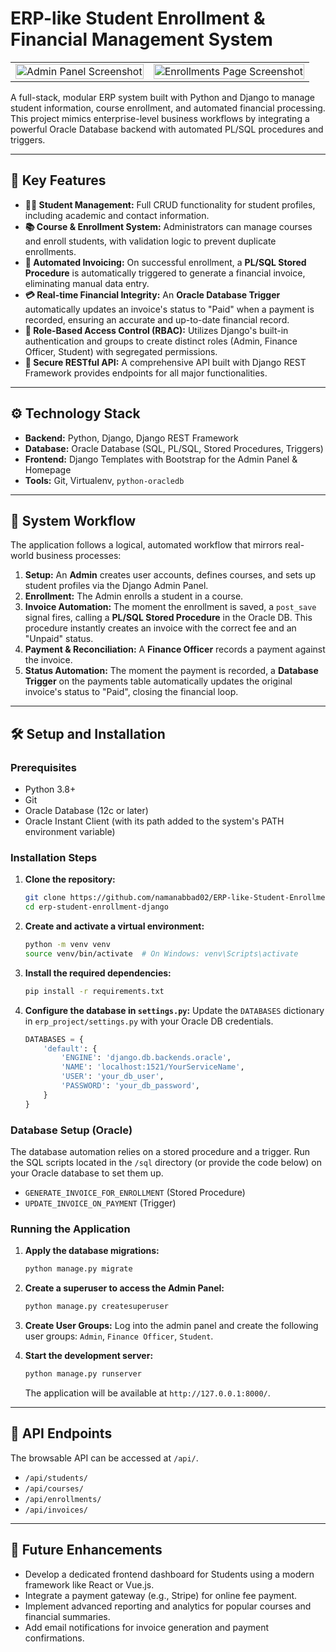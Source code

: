 # ERP-like Student Enrollment & Financial Management System
<!-- ![ERP Admin Panel Screenshot](./docs/images/sc1.png)-->

<div align="center">
  <table>
    <tr>
      <td>
        <img src="./docs/images/erp-admin-panel.png" alt="Admin Panel Screenshot" width="100%">
      </td>
      <td>
        <img src="./docs/images/erp-enrollments.png" alt="Enrollments Page Screenshot" width="100%">
      </td>
    </tr>
  </table>
</div>


A full-stack, modular ERP system built with Python and Django to manage student information, course enrollment, and automated financial processing. This project mimics enterprise-level business workflows by integrating a powerful Oracle Database backend with automated PL/SQL procedures and triggers.

---

## 🌟 Key Features

*   **👨‍🎓 Student Management:** Full CRUD functionality for student profiles, including academic and contact information.
*   **📚 Course & Enrollment System:** Administrators can manage courses and enroll students, with validation logic to prevent duplicate enrollments.
*   **🤖 Automated Invoicing:** On successful enrollment, a **PL/SQL Stored Procedure** is automatically triggered to generate a financial invoice, eliminating manual data entry.
*   **💳 Real-time Financial Integrity:** An **Oracle Database Trigger** automatically updates an invoice's status to "Paid" when a payment is recorded, ensuring an accurate and up-to-date financial record.
*   **🔐 Role-Based Access Control (RBAC):** Utilizes Django's built-in authentication and groups to create distinct roles (Admin, Finance Officer, Student) with segregated permissions.
*   **🚀 Secure RESTful API:** A comprehensive API built with Django REST Framework provides endpoints for all major functionalities.

---

## ⚙️ Technology Stack

*   **Backend:** Python, Django, Django REST Framework
*   **Database:** Oracle Database (SQL, PL/SQL, Stored Procedures, Triggers)
*   **Frontend:** Django Templates with Bootstrap for the Admin Panel & Homepage
*   **Tools:** Git, Virtualenv, `python-oracledb`

---

## 🚀 System Workflow

The application follows a logical, automated workflow that mirrors real-world business processes:

1.  **Setup:** An **Admin** creates user accounts, defines courses, and sets up student profiles via the Django Admin Panel.
2.  **Enrollment:** The Admin enrolls a student in a course.
3.  **Invoice Automation:** The moment the enrollment is saved, a `post_save` signal fires, calling a **PL/SQL Stored Procedure** in the Oracle DB. This procedure instantly creates an invoice with the correct fee and an "Unpaid" status.
4.  **Payment & Reconciliation:** A **Finance Officer** records a payment against the invoice.
5.  **Status Automation:** The moment the payment is recorded, a **Database Trigger** on the payments table automatically updates the original invoice's status to "Paid", closing the financial loop.

---

## 🛠️ Setup and Installation

### Prerequisites

*   Python 3.8+
*   Git
*   Oracle Database (12c or later)
*   Oracle Instant Client (with its path added to the system's PATH environment variable)

### Installation Steps

1.  **Clone the repository:**
    ```bash
    git clone https://github.com/namanabbad02/ERP-like-Student-Enrollment-System.git
    cd erp-student-enrollment-django
    ```

2.  **Create and activate a virtual environment:**
    ```bash
    python -m venv venv
    source venv/bin/activate  # On Windows: venv\Scripts\activate
    ```

3.  **Install the required dependencies:**
    ```bash
    pip install -r requirements.txt
    ```

4.  **Configure the database in `settings.py`:**
    Update the `DATABASES` dictionary in `erp_project/settings.py` with your Oracle DB credentials.
    ```python
    DATABASES = {
        'default': {
            'ENGINE': 'django.db.backends.oracle',
            'NAME': 'localhost:1521/YourServiceName',
            'USER': 'your_db_user',
            'PASSWORD': 'your_db_password',
        }
    }
    ```

### Database Setup (Oracle)

The database automation relies on a stored procedure and a trigger. Run the SQL scripts located in the `/sql` directory (or provide the code below) on your Oracle database to set them up.

*   `GENERATE_INVOICE_FOR_ENROLLMENT` (Stored Procedure)
*   `UPDATE_INVOICE_ON_PAYMENT` (Trigger)

### Running the Application

1.  **Apply the database migrations:**
    ```bash
    python manage.py migrate
    ```

2.  **Create a superuser to access the Admin Panel:**
    ```bash
    python manage.py createsuperuser
    ```

3.  **Create User Groups:**
    Log into the admin panel and create the following user groups: `Admin`, `Finance Officer`, `Student`.

4.  **Start the development server:**
    ```bash
    python manage.py runserver
    ```
    The application will be available at `http://127.0.0.1:8000/`.

---

## 🔗 API Endpoints

The browsable API can be accessed at `/api/`.

*   `/api/students/`
*   `/api/courses/`
*   `/api/enrollments/`
*   `/api/invoices/`

---

## 🔮 Future Enhancements

*   Develop a dedicated frontend dashboard for Students using a modern framework like React or Vue.js.
*   Integrate a payment gateway (e.g., Stripe) for online fee payment.
*   Implement advanced reporting and analytics for popular courses and financial summaries.
*   Add email notifications for invoice generation and payment confirmations.
